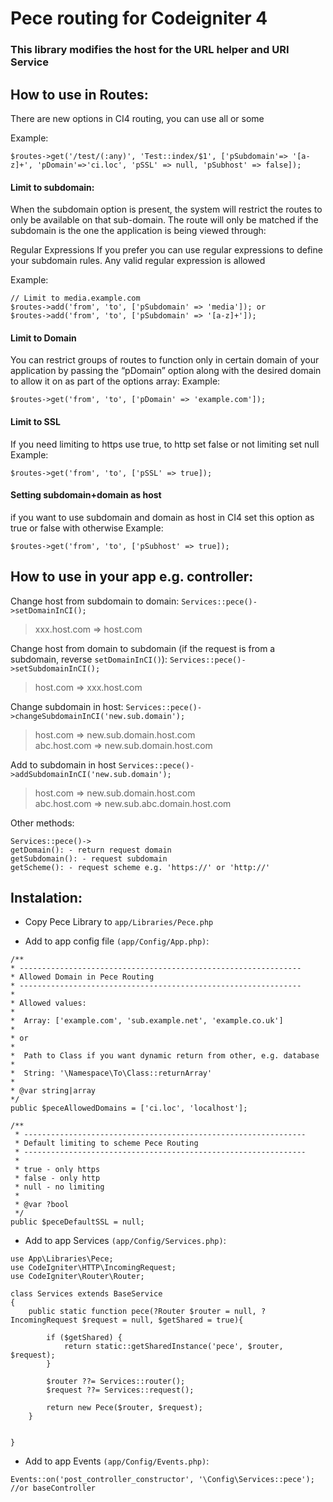 # Pece routing for Codeigniter 4 
### This library modifies the host for the URL helper and URI Service


## How to use in Routes:
There are new options in CI4 routing, you can use all or some

Example:
```
$routes->get('/test/(:any)', 'Test::index/$1', ['pSubdomain'=> '[a-z]+', 'pDomain'=>'ci.loc', 'pSSL' => null, 'pSubhost' => false]);
```

#### Limit to subdomain:

When the subdomain option is present, the system will restrict the routes to only be available on that sub-domain. The route will only be matched if the subdomain is the one the application is being viewed through:

Regular Expressions
If you prefer you can use regular expressions to define your subdomain rules. Any valid regular expression is allowed

Example: 
```
// Limit to media.example.com
$routes->add('from', 'to', ['pSubdomain' => 'media']); or
$routes->add('from', 'to', ['pSubdomain' => '[a-z]+']);
```

#### Limit to Domain
You can restrict groups of routes to function only in certain domain of your application by passing the “pDomain” option along with the desired domain to allow it on as part of the options array:
Example:
```
$routes->get('from', 'to', ['pDomain' => 'example.com']);
```

#### Limit to SSL
If you need limiting to https use true, to http set false or not limiting set null
Example:
```
$routes->get('from', 'to', ['pSSL' => true]);
```

#### Setting subdomain+domain as host
if you want to use subdomain and domain as host in CI4 set this option as true or false with otherwise
Example:
```
$routes->get('from', 'to', ['pSubhost' => true]);
```



## How to use in your app e.g. controller:
Change host from subdomain to domain:
`Services::pece()->setDomainInCI();`
>xxx.host.com => host.com

Change host from domain to subdomain (if the request is from a subdomain, reverse `setDomainInCI()`):
`Services::pece()->setSubdomainInCI();`
>host.com => xxx.host.com

Change subdomain in host:
`Services::pece()->changeSubdomainInCI('new.sub.domain');`
>host.com => new.sub.domain.host.com<br>
>abc.host.com => new.sub.domain.host.com


Add to subdomain in host
`Services::pece()->addSubdomainInCI('new.sub.domain');`
>host.com => new.sub.domain.host.com<br>
>abc.host.com => new.sub.abc.domain.host.com


Other methods:
```
Services::pece()->
getDomain(): - return request domain
getSubdomain(): - request subdomain
getScheme(): - request scheme e.g. 'https://' or 'http://'
```


## Instalation:

- Copy Pece Library to `app/Libraries/Pece.php` 

- Add to app config file `(app/Config/App.php)`:

```
/**
* ---------------------------------------------------------------
* Allowed Domain in Pece Routing
* ---------------------------------------------------------------
*
* Allowed values:
*
*  Array: ['example.com', 'sub.example.net', 'example.co.uk']
*
* or
*
*  Path to Class if you want dynamic return from other, e.g. database
*
*  String: '\Namespace\To\Class::returnArray'
*
* @var string|array
*/
public $peceAllowedDomains = ['ci.loc', 'localhost'];

/**
 * ---------------------------------------------------------------
 * Default limiting to scheme Pece Routing
 * ---------------------------------------------------------------
 *
 * true - only https
 * false - only http
 * null - no limiting
 *
 * @var ?bool
 */
public $peceDefaultSSL = null;
```



- Add to app Services `(app/Config/Services.php)`:

```
use App\Libraries\Pece;
use CodeIgniter\HTTP\IncomingRequest;
use CodeIgniter\Router\Router;

class Services extends BaseService
{
    public static function pece(?Router $router = null, ?IncomingRequest $request = null, $getShared = true){

        if ($getShared) {
            return static::getSharedInstance('pece', $router, $request);
        }

        $router ??= Services::router();
        $request ??= Services::request();

        return new Pece($router, $request);
    }


}
```

- Add to app Events `(app/Config/Events.php)`:
```
Events::on('post_controller_constructor', '\Config\Services::pece'); //or baseController
```
